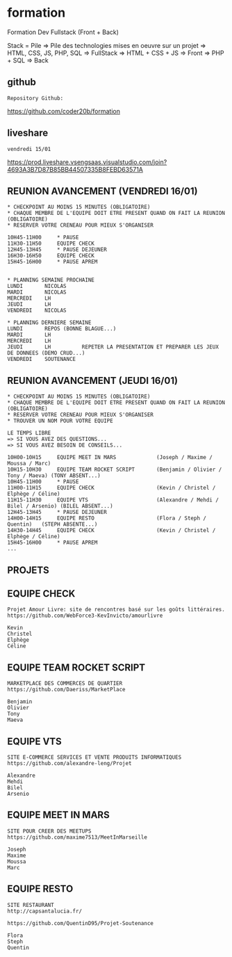 # formation

Formation Dev Fullstack (Front + Back)

Stack = Pile
=> Pile des technologies mises en oeuvre sur un projet
=> HTML, CSS, JS, PHP, SQL  => FullStack
=> HTML + CSS + JS          => Front
=> PHP + SQL                => Back

## github

    Repository Github:

https://github.com/coder20b/formation

## liveshare

    vendredi 15/01

https://prod.liveshare.vsengsaas.visualstudio.com/join?4693A3B7D87B85BB44507335B8FEBD63571A

## REUNION AVANCEMENT (VENDREDI 16/01)

    * CHECKPOINT AU MOINS 15 MINUTES (OBLIGATOIRE)
    * CHAQUE MEMBRE DE L'EQUIPE DOIT ETRE PRESENT QUAND ON FAIT LA REUNION (OBLIGATOIRE)
    * RESERVER VOTRE CRENEAU POUR MIEUX S'ORGANISER

    10H45-11H00     * PAUSE
    11H30-11H50     EQUIPE CHECK
    12H45-13H45     * PAUSE DEJEUNER
    16H30-16H50     EQUIPE CHECK
    15H45-16H00     * PAUSE APREM


    * PLANNING SEMAINE PROCHAINE
    LUNDI       NICOLAS
    MARDI       NICOLAS
    MERCREDI    LH
    JEUDI       LH
    VENDREDI    NICOLAS

    * PLANNING DERNIERE SEMAINE
    LUNDI       REPOS (BONNE BLAGUE...)
    MARDI       LH
    MERCREDI    LH
    JEUDI       LH          REPETER LA PRESENTATION ET PREPARER LES JEUX DE DONNEES (DEMO CRUD...)
    VENDREDI    SOUTENANCE


## REUNION AVANCEMENT (JEUDI 16/01)

    * CHECKPOINT AU MOINS 15 MINUTES (OBLIGATOIRE)
    * CHAQUE MEMBRE DE L'EQUIPE DOIT ETRE PRESENT QUAND ON FAIT LA REUNION (OBLIGATOIRE)
    * RESERVER VOTRE CRENEAU POUR MIEUX S'ORGANISER
    * TROUVER UN NOM POUR VOTRE EQUIPE

    LE TEMPS LIBRE
    => SI VOUS AVEZ DES QUESTIONS...
    => SI VOUS AVEZ BESOIN DE CONSEILS...

    10H00-10H15     EQUIPE MEET IN MARS             (Joseph / Maxime / Moussa / Marc)
    10H15-10H30     EQUIPE TEAM ROCKET SCRIPT       (Benjamin / Olivier / Tony / Maeva) (TONY ABSENT...)
    10H45-11H00     * PAUSE
    11H00-11H15     EQUIPE CHECK                    (Kevin / Christel / Elphège / Céline)
    11H15-11H30     EQUIPE VTS                      (Alexandre / Mehdi / Bilel / Arsenio) (BILEL ABSENT...)
    12H45-13H45     * PAUSE DEJEUNER
    14H00-14H15     EQUIPE RESTO                    (Flora / Steph / Quentin)   (STEPH ABSENTE...)
    14H30-14H45     EQUIPE CHECK                    (Kevin / Christel / Elphège / Céline)
    15H45-16H00     * PAUSE APREM
    ...


## PROJETS

## EQUIPE CHECK

    Projet Amour Livre: site de rencontres basé sur les goûts littéraires. 
    https://github.com/WebForce3-KevInvicto/amourlivre

    Kevin
    Christel
    Elphège
    Céline

## EQUIPE TEAM ROCKET SCRIPT

    MARKETPLACE DES COMMERCES DE QUARTIER
    https://github.com/Daeriss/MarketPlace

    Benjamin
    Olivier
    Tony
    Maeva

## EQUIPE VTS

    SITE E-COMMERCE SERVICES ET VENTE PRODUITS INFORMATIQUES 
    https://github.com/alexandre-leng/Projet

    Alexandre
    Mehdi
    Bilel
    Arsenio

## EQUIPE MEET IN MARS

    SITE POUR CREER DES MEETUPS
    https://github.com/maxime7513/MeetInMarseille

    Joseph
    Maxime
    Moussa
    Marc

## EQUIPE RESTO

    SITE RESTAURANT
    http://capsantalucia.fr/

    https://github.com/QuentinD95/Projet-Soutenance

    Flora
    Steph
    Quentin













